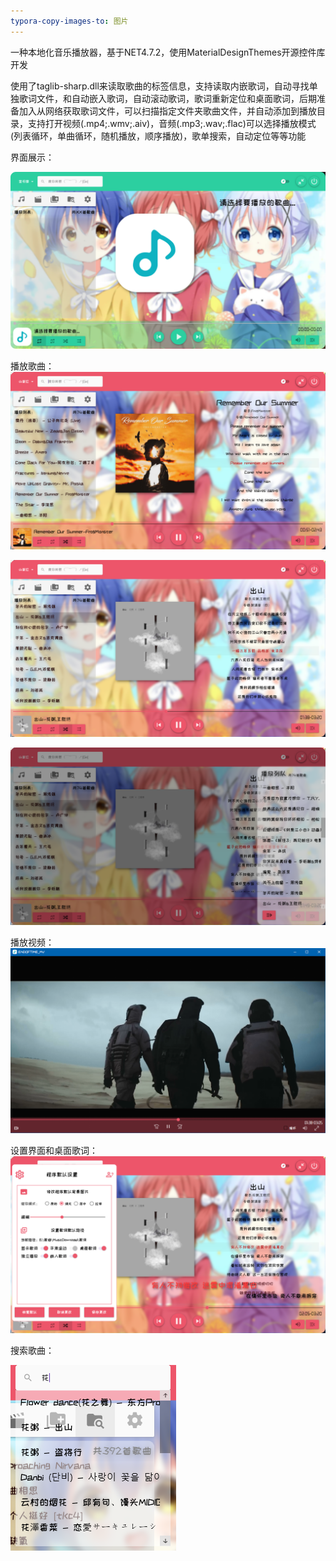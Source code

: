 ```yaml
---
typora-copy-images-to: 图片
---
```


 一种本地化音乐播放器，基于NET4.7.2，使用MaterialDesignThemes开源控件库开发 

使用了taglib-sharp.dll来读取歌曲的标签信息，支持读取内嵌歌词，自动寻找单独歌词文件，和自动嵌入歌词，自动滚动歌词，歌词重新定位和桌面歌词，后期准备加入从网络获取歌词文件，可以扫描指定文件夹歌曲文件，并自动添加到播放目录，支持打开视频(.mp4;.wmv;.aiv)，音频(.mp3;.wav;.flac)可以选择播放模式(列表循环，单曲循环，随机播放，顺序播放)，歌单搜索，自动定位等等功能

界面展示：

![Snipaste_2021-02-02_17-22-45](图片/Snipaste_2021-02-02_17-22-45.png)

播放歌曲：![Snipaste_2021-02-02_17-11-42](图片/Snipaste_2021-02-02_17-11-42.png)

![Snipaste_2021-02-02_17-13-17](图片/Snipaste_2021-02-02_17-13-17.png)

![Snipaste_2021-02-02_17-13-27](图片/Snipaste_2021-02-02_17-13-27.png)

播放视频：![Snipaste_2021-02-02_17-14-44](图片/Snipaste_2021-02-02_17-14-44.png)

设置界面和桌面歌词：![Snipaste_2021-02-02_17-13-48](图片/Snipaste_2021-02-02_17-13-48.png)

搜索歌曲：

![Snipaste_2021-02-02_17-16-17](图片/Snipaste_2021-02-02_17-16-17.png)